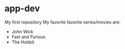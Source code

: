 # app-dev
My first repository
My favorite favorite series/movies are:
- John Wick
- Fast and Furious
- The Hobbit
